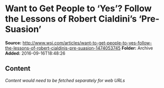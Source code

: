 # Want to Get People to ‘Yes’? Follow the Lessons of Robert Cialdini’s ‘Pre-Suasion’

**Source:** http://www.wsj.com/articles/want-to-get-people-to-yes-follow-the-lessons-of-robert-cialdinis-pre-suasion-1474053745
**Folder:** Archive
**Added:** 2016-09-16T18:48:26




## Content
*Content would need to be fetched separately for web URLs*
